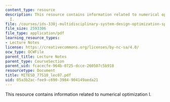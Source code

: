 ```yaml
---
content_type: resource
description: This resource contains information related to numerical optimization
  I.
file: /courses/ids-338j-multidisciplinary-system-design-optimization-spring-2010/05a3b2acfee9c6903984904149aeda21_MITESD_77S10_lec07.pdf
file_size: 2593306
file_type: application/pdf
learning_resource_types:
- Lecture Notes
license: https://creativecommons.org/licenses/by-nc-sa/4.0/
ocw_type: OCWFile
parent_title: Lecture Notes
parent_type: CourseSection
parent_uid: fcacecfe-964b-0725-dcce-260507c5b918
resourcetype: Document
title: MITESD_77S10_lec07.pdf
uid: 05a3b2ac-fee9-c690-3984-904149aeda21
---
```

This resource contains information related to numerical optimization I.